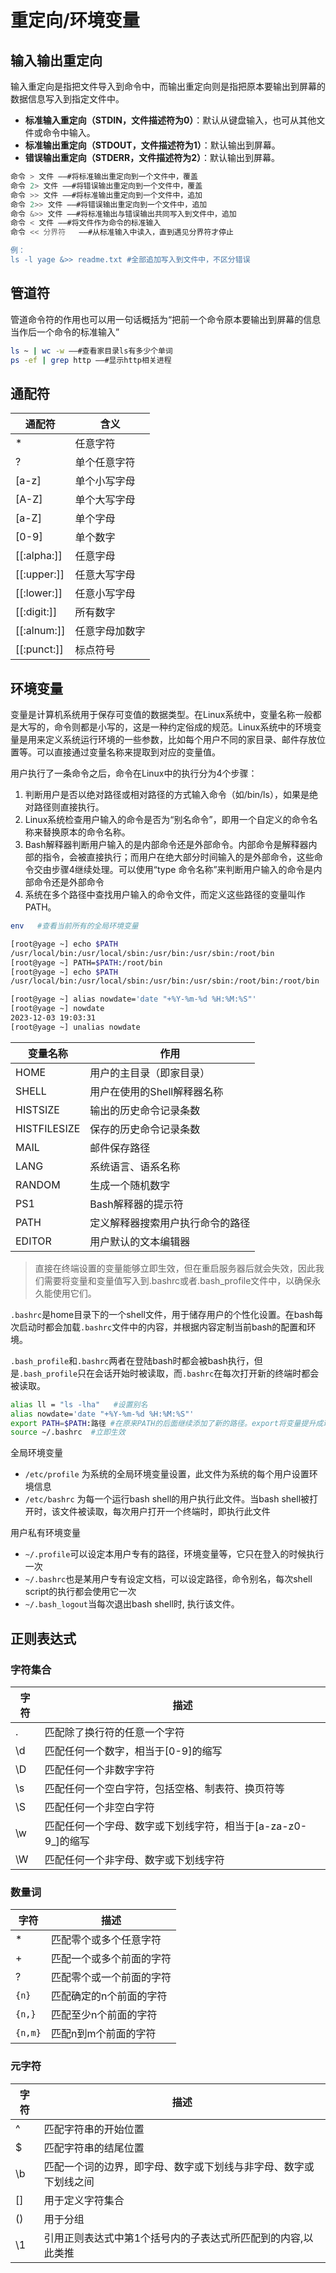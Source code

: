 # 重定向/环境变量

## 输入输出重定向

输入重定向是指把文件导入到命令中，而输出重定向则是指把原本要输出到屏幕的数据信息写入到指定文件中。

- **标准输入重定向（STDIN，文件描述符为0）**：默认从键盘输入，也可从其他文件或命令中输入。
- **标准输出重定向（STDOUT，文件描述符为1）**：默认输出到屏幕。
- **错误输出重定向（STDERR，文件描述符为2）**：默认输出到屏幕。

```bash
命令 > 文件 ——#将标准输出重定向到一个文件中，覆盖
命令 2> 文件 ——#将错误输出重定向到一个文件中，覆盖
命令 >> 文件 ——#将标准输出重定向到一个文件中，追加
命令 2>> 文件 ——#将错误输出重定向到一个文件中，追加
命令 &>> 文件 ——#将标准输出与错误输出共同写入到文件中，追加
命令 < 文件	——#将文件作为命令的标准输入
命令 << 分界符	——#从标准输入中读入，直到遇见分界符才停止

例：
ls -l yage &>> readme.txt #全部追加写入到文件中，不区分错误
```

## 管道符

管道命令符的作用也可以用一句话概括为“把前一个命令原本要输出到屏幕的信息当作后一个命令的标准输入”

```bash
ls ~ | wc -w ——#查看家目录ls有多少个单词
ps -ef | grep http ——#显示http相关进程
```

## 通配符

| 通配符      | 含义           |
| ----------- | -------------- |
| *           | 任意字符       |
| ?           | 单个任意字符   |
| [a-z]       | 单个小写字母   |
| [A-Z]       | 单个大写字母   |
| [a-Z]       | 单个字母       |
| [0-9]       | 单个数字       |
| [[:alpha:]] | 任意字母       |
| [[:upper:]] | 任意大写字母   |
| [[:lower:]] | 任意小写字母   |
| [[:digit:]] | 所有数字       |
| [[:alnum:]] | 任意字母加数字 |
| [[:punct:]] | 标点符号       |

## 环境变量

变量是计算机系统用于保存可变值的数据类型。在Linux系统中，变量名称一般都是大写的，命令则都是小写的，这是一种约定俗成的规范。Linux系统中的环境变量是用来定义系统运行环境的一些参数，比如每个用户不同的家目录、邮件存放位置等。可以直接通过变量名称来提取到对应的变量值。

用户执行了一条命令之后，命令在Linux中的执行分为4个步骤：

1. 判断用户是否以绝对路径或相对路径的方式输入命令（如/bin/ls），如果是绝对路径则直接执行。
2. Linux系统检查用户输入的命令是否为“别名命令”，即用一个自定义的命令名称来替换原本的命令名称。
3. Bash解释器判断用户输入的是内部命令还是外部命令。内部命令是解释器内部的指令，会被直接执行；而用户在绝大部分时间输入的是外部命令，这些命令交由步骤4继续处理。可以使用“type 命令名称”来判断用户输入的命令是内部命令还是外部命令
4. 系统在多个路径中查找用户输入的命令文件，而定义这些路径的变量叫作PATH。

```bash
env   #查看当前所有的全局环境变量

[root@yage ~] echo $PATH
/usr/local/bin:/usr/local/sbin:/usr/bin:/usr/sbin:/root/bin
[root@yage ~] PATH=$PATH:/root/bin
[root@yage ~] echo $PATH
/usr/local/bin:/usr/local/sbin:/usr/bin:/usr/sbin:/root/bin:/root/bin

[root@yage ~] alias nowdate='date "+%Y-%m-%d %H:%M:%S"'
[root@yage ~] nowdate
2023-12-03 19:03:31
[root@yage ~] unalias nowdate
```

| 变量名称     | 作用                             |
| ------------ | -------------------------------- |
| HOME         | 用户的主目录（即家目录）         |
| SHELL        | 用户在使用的Shell解释器名称      |
| HISTSIZE     | 输出的历史命令记录条数           |
| HISTFILESIZE | 保存的历史命令记录条数           |
| MAIL         | 邮件保存路径                     |
| LANG         | 系统语言、语系名称               |
| RANDOM       | 生成一个随机数字                 |
| PS1          | Bash解释器的提示符               |
| PATH         | 定义解释器搜索用户执行命令的路径 |
| EDITOR       | 用户默认的文本编辑器             |

> 直接在终端设置的变量能够立即生效，但在重启服务器后就会失效，因此我们需要将变量和变量值写入到.bashrc或者.bash_profile文件中，以确保永久能使用它们。

`.bashrc`是home目录下的一个shell文件，用于储存用户的个性化设置。在bash每次启动时都会加载`.bashrc`文件中的内容，并根据内容定制当前bash的配置和环境。

 `.bash_profile`和`.bashrc`两者在登陆bash时都会被bash执行，但是`.bash_profile`只在会话开始时被读取，而`.bashrc`在每次打开新的终端时都会被读取。

```bash
alias ll = "ls -lha"   #设置别名
alias nowdate='date "+%Y-%m-%d %H:%M:%S"'
export PATH=$PATH:路径 #在原来PATH的后面继续添加了新的路径。export将变量提升成环境变量
source ~/.bashrc  #立即生效
```

全局环境变量

- `/etc/profile` 为系统的全局环境变量设置，此文件为系统的每个用户设置环境信息
- `/etc/bashrc` 为每一个运行bash shell的用户执行此文件。当bash shell被打开时，该文件被读取，每次用户打开一个终端时，即执行此文件

用户私有环境变量

- `~/.profile`可以设定本用户专有的路径，环境变量等，它只在登入的时候执行一次
- `~/.bashrc`也是某用户专有设定文档，可以设定路径，命令别名，每次shell script的执行都会使用它一次
- `~/.bash_logout`当每次退出bash shell时, 执行该文件。



## 正则表达式

### 字符集合

| 字符 | 描述                                                         |
| ---- | ------------------------------------------------------------ |
| .    | 匹配除了换行符的任意一个字符                                 |
| \d   | 匹配任何一个数字，相当于[0-9]的缩写                          |
| \D   | 匹配任何一个非数字字符                                       |
| \s   | 匹配任何一个空白字符，包括空格、制表符、换页符等             |
| \S   | 匹配任何一个非空白字符                                       |
| \w   | 匹配任何一个字母、数字或下划线字符，相当于[a-za-z0-9_]的缩写 |
| \W   | 匹配任何一个非字母、数字或下划线字符                         |

### 数量词

| 字符    | 描述                     |
| ------- | ------------------------ |
| *       | 匹配零个或多个任意字符   |
| +       | 匹配一个或多个前面的字符 |
| ?       | 匹配零个或一个前面的字符 |
| `{n}`   | 匹配确定的n个前面的字符  |
| `{n,}`  | 匹配至少n个前面的字符    |
| `{n,m}` | 匹配n到m个前面的字符     |

### 元字符

| 字符 | 描述                                                         |
| ---- | ------------------------------------------------------------ |
| ^    | 匹配字符串的开始位置                                         |
| $    | 匹配字符串的结尾位置                                         |
| \b   | 匹配一个词的边界，即字母、数字或下划线与非字母、数字或下划线之间 |
| []   | 用于定义字符集合                                             |
| ()   | 用于分组                                                     |
| \1   | 引用正则表达式中第1个括号内的子表达式所匹配到的内容,以此类推 |



